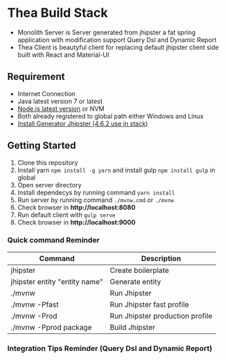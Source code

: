 # Thea Build Stack 

- Monolith Server is Server generated from jhipster a fat spring application with modification support Query Dsl and Dynamic Report
- Thea Client is beautyful client for replacing default jhipster client side built with React and Material-UI

## Requirement
- Internet Connection
- Java latest version 7 or latest
- [Node.js latest version](https://nodejs.com) or NVM
- Both already registered to global path either Windows and Linux
- [Install Generator Jhipster (4.6.2 use in stack)](https://jhipster.github.io)

## Getting Started
1. Clone this repository
2. Install yarn `npm install -g yarn` and install gulp `npm install gulp` in global
3. Open server directory
4. Install dependecys by running command `yarn install`
5. Run server by running command `./mvnw.cmd` or `./mvnw`
6. Check browser in **http://localhost:8080** 
7. Run default client with `gulp serve`
8. Check browser in **http://localhost:9000**

### Quick command Reminder

| Command        |Description  |
| ------------- |-------------|
| jhipster | Create boilerplate  |
| jhipster entity "entity name"      | Generate entity | 
| ./mvnw | Run Jhipster |
| ./mvnw -Pfast | Run Jhipster fast profile |
| ./mvnw -Prod | Run Jhipster production profile |
| ./mvnw -Pprod package | Build Jhipster |

### Integration Tips Reminder (Query Dsl and Dynamic Report)